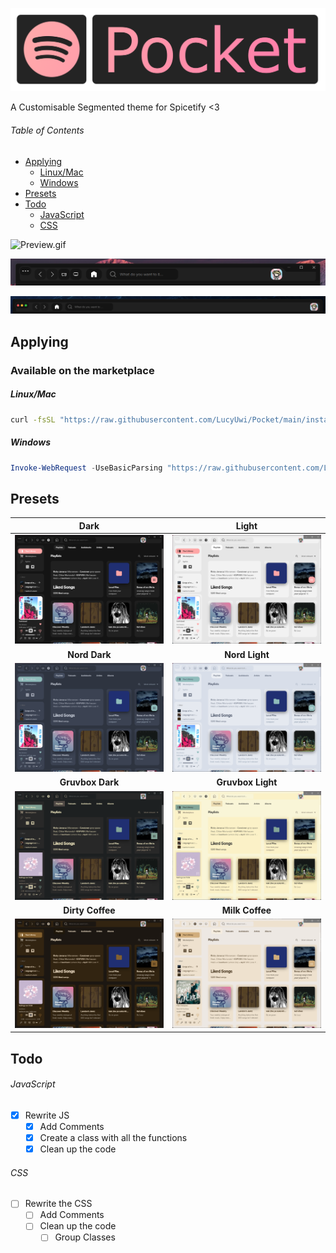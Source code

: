 ![](Previews/PocketLogo.png)

A Customisable Segmented theme for Spicetify <3

###### Table of Contents
- [Applying](#applying)
  - [Linux/Mac](#LinuxMac)
  - [Windows](#windows)
- [Presets](#Presets)
- [Todo](#todo)
  - [JavaScript](#javascript)
  - [CSS](#css)

![Preview.gif](Preview.gif)

![NewTitle.png](NewTitle.png)

![TitleMac.png](TitleMac.png)

## Applying
### Available on the marketplace
##### <a name="LinuxMac"></a>Linux/Mac
```bash
curl -fsSL "https://raw.githubusercontent.com/LucyUwi/Pocket/main/install.sh" | sh
```
##### Windows
```powershell
Invoke-WebRequest -UseBasicParsing "https://raw.githubusercontent.com/LucyUwi/Pocket/main/install.ps1" | Invoke-Expression
```

## <a name="Presets"></a>Presets
|            **Dark**           |            **Light**           |
|:-----------------------------:|:------------------------------:|
| ![](Previews/Dark.png)        | ![](Previews/Light.png)        |
|         **Nord Dark**         |         **Nord Light**         |
| ![](Previews/NordDark.png)    | ![](Previews/NordLight.png)    |
|        **Gruvbox Dark**       |        **Gruvbox Light**       |
| ![](Previews/GruvboxDark.png) | ![](Previews/GruvboxLight.png) |
|        **Dirty Coffee**       |         **Milk Coffee**        |
| ![](Previews/DirtyCoffee.png) | ![](Previews/MilkCoffee.png)   |


## Todo
###### JavaScript
- [x] Rewrite JS
  - [x] Add Comments 
  - [x] Create a class with all the functions
  - [x] Clean up the code

###### CSS
- [ ] Rewrite the CSS
  - [ ] Add Comments
  - [ ] Clean up the code
    - [ ] Group Classes

